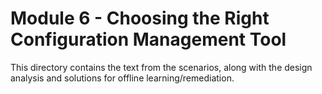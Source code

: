 # Module 6 - Choosing the Right Configuration Management Tool
This directory contains the text from the scenarios, along with the
design analysis and solutions for offline learning/remediation.
